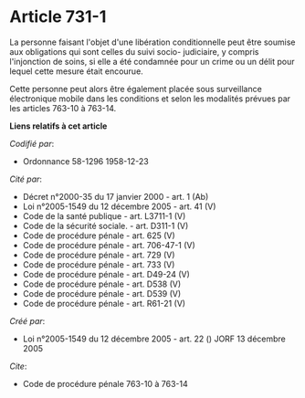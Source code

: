 # Article 731-1

La personne faisant l'objet d'une libération conditionnelle peut être soumise aux obligations qui sont celles du suivi socio-
judiciaire, y compris l'injonction de soins, si elle a été condamnée pour un crime ou un délit pour lequel cette mesure était
encourue.

Cette personne peut alors être également placée sous surveillance électronique mobile dans les conditions et selon les
modalités prévues par les articles 763-10 à 763-14.

**Liens relatifs à cet article**

_Codifié par_:

  - Ordonnance 58-1296 1958-12-23

_Cité par_:

  - Décret n°2000-35 du 17 janvier 2000 - art. 1 (Ab)
  - Loi n°2005-1549 du 12 décembre 2005 - art. 41 (V)
  - Code de la santé publique - art. L3711-1 (V)
  - Code de la sécurité sociale. - art. D311-1 (V)
  - Code de procédure pénale - art. 625 (V)
  - Code de procédure pénale - art. 706-47-1 (V)
  - Code de procédure pénale - art. 729 (V)
  - Code de procédure pénale - art. 733 (V)
  - Code de procédure pénale - art. D49-24 (V)
  - Code de procédure pénale - art. D538 (V)
  - Code de procédure pénale - art. D539 (V)
  - Code de procédure pénale - art. R61-21 (V)

_Créé par_:

  - Loi n°2005-1549 du 12 décembre 2005 - art. 22 () JORF 13 décembre 2005

_Cite_:

  - Code de procédure pénale 763-10 à 763-14
